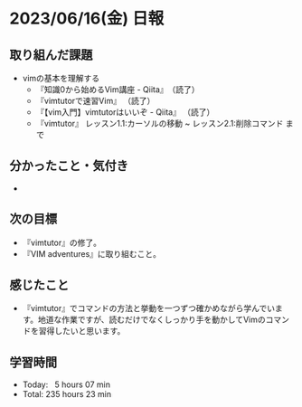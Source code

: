 # 2023/06/16(金) 日報
## 取り組んだ課題
- vimの基本を理解する
  - 『知識0から始めるVim講座 - Qiita』　（読了）
  - 『vimtutorで速習Vim』 （読了）
  - 『【vim入門】vimtutorはいいぞ - Qiita』 （読了）
  - 『vimtutor』 レッスン1.1:カーソルの移動 ~ レッスン2.1:削除コマンド まで

## 分かったこと・気付き
- 

## 次の目標
- 『vimtutor』の修了。
- 『VIM adventures』に取り組むこと。

## 感じたこと
- 『vimtutor』でコマンドの方法と挙動を一つずつ確かめながら学んでいます。地道な作業ですが、読むだけでなくしっかり手を動かしてVimのコマンドを習得したいと思います。

## 学習時間
- Today:&nbsp;&nbsp; 5 hours 07 min
- Total: 235 hours 23 min
